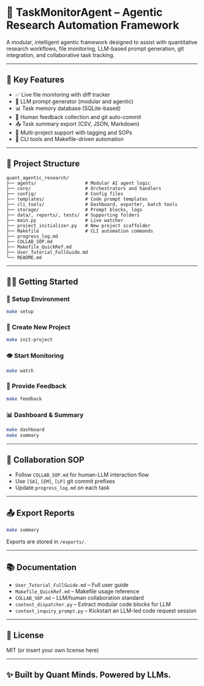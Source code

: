 
# 🧠 TaskMonitorAgent – Agentic Research Automation Framework

A modular, intelligent agentic framework designed to assist with quantitative research workflows, file monitoring, LLM-based prompt generation, git integration, and collaborative task tracking.

---

## 🚀 Key Features
- ✅ Live file monitoring with diff tracker
- 🤖 LLM prompt generator (modular and agentic)
- 📊 Task memory database (SQLite-based)
- 🔁 Human feedback collection and git auto-commit
- 📤 Task summary export (CSV, JSON, Markdown)
- 📂 Multi-project support with tagging and SOPs
- 🔧 CLI tools and Makefile-driven automation

---

## 📁 Project Structure

```
quant_agentic_research/
├── agents/                  # Modular AI agent logic
├── core/                    # Orchestrators and handlers
├── config/                  # Config files
├── templates/               # Code prompt templates
├── cli_tools/               # Dashboard, exporter, batch tools
├── storage/                 # Prompt blocks, logs
├── data/, reports/, tests/  # Supporting folders
├── main.py                  # Live watcher
├── project_initializer.py   # New project scaffolder
├── Makefile                 # CLI automation commands
├── progress_log.md
├── COLLAB_SOP.md
├── Makefile_QuickRef.md
├── User_Tutorial_FullGuide.md
└── README.md
```

---

## 🧑‍💻 Getting Started

### 🔧 Setup Environment
```bash
make setup
```

### 📂 Create New Project
```bash
make init-project
```

### 👁️ Start Monitoring
```bash
make watch
```

### 🔁 Provide Feedback
```bash
make feedback
```

### 📊 Dashboard & Summary
```bash
make dashboard
make summary
```

---

## 📎 Collaboration SOP
- Follow `COLLAB_SOP.md` for human-LLM interaction flow
- Use `[SA]`, `[EM]`, `[LP]` git commit prefixes
- Update `progress_log.md` on each task

---

## 📤 Export Reports
```bash
make summary
```
Exports are stored in `/exports/`.

---

## 📚 Documentation
- `User_Tutorial_FullGuide.md` – Full user guide
- `Makefile_QuickRef.md` – Makefile usage reference
- `COLLAB_SOP.md` – LLM/human collaboration standard
- `context_dispatcher.py` – Extract modular code blocks for LLM
- `context_inquiry_prompt.py` – Kickstart an LLM-led code request session
---

## 📌 License
MIT (or insert your own license here)

---

## ✨ Built by Quant Minds. Powered by LLMs.
